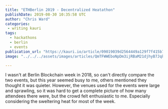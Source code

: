 ```yaml
---
title: "ETHBerlin 2019 - Decentralized Heatathon"
publishDate: 2019-08-30 10:35:58 UTC
author: "Chris Ward"
categories:
 - writing kauri
tags:
  - hackathons
  - berlin
  - events
publication_url: "https://kauri.io/article/09019039d2564449a129f7f415b79187"
image: "../../../assets/images/articles/QmTFWWEboNpDm3ijRBaM21djhyB7JqkD1TC6ZSwSAJqtHt.png"

---
```


I wasn't at Berlin Blockchain week in 2018, so can't directly compare the two events, but this year seemed busy to me, others mentioned they thought it was quieter. However, the venues used for the events were large and sprawling, so it was hard to get a complete picture of how many attendees there were, but the crowd felt enthusiastic to me. Especially considering the sweltering heat for most of the week.
